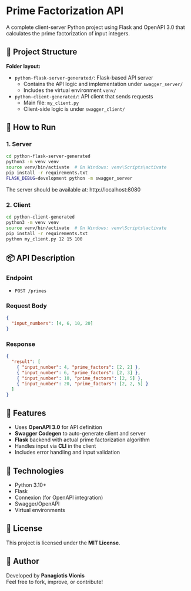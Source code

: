 # Prime Factorization API

A complete client-server Python project using Flask and OpenAPI 3.0 that calculates the prime factorization of input integers.

## 🔧 Project Structure

**Folder layout:**

- `python-flask-server-generated/`: Flask-based API server
  - Contains the API logic and implementation under `swagger_server/`
  - Includes the virtual environment `venv/`
- `python-client-generated/`: API client that sends requests
  - Main file: `my_client.py`
  - Client-side logic is under `swagger_client/`

## 🚀 How to Run

### 1. Server

```bash
cd python-flask-server-generated
python3 -m venv venv
source venv/bin/activate  # On Windows: venv\Scripts\activate
pip install -r requirements.txt
FLASK_DEBUG=development python -m swagger_server
```

The server should be available at: http://localhost:8080

### 2. Client

```bash
cd python-client-generated
python3 -m venv venv
source venv/bin/activate  # On Windows: venv\Scripts\activate
pip install -r requirements.txt
python my_client.py 12 15 100
```

## 📦 API Description

### Endpoint

- `POST /primes`

### Request Body

```json
{
  "input_numbers": [4, 6, 10, 20]
}
```

### Response

```json
{
  "result": [
    { "input_number": 4, "prime_factors": [2, 2] },
    { "input_number": 6, "prime_factors": [2, 3] },
    { "input_number": 10, "prime_factors": [2, 5] },
    { "input_number": 20, "prime_factors": [2, 2, 5] }
  ]
}
```

## 🧠 Features

- Uses **OpenAPI 3.0** for API definition
- **Swagger Codegen** to auto-generate client and server
- **Flask** backend with actual prime factorization algorithm
- Handles input via **CLI** in the client
- Includes error handling and input validation

## 🧰 Technologies

- Python 3.10+
- Flask
- Connexion (for OpenAPI integration)
- Swagger/OpenAPI
- Virtual environments

## 📝 License

This project is licensed under the **MIT License**.

## 👤 Author

Developed by **Panagiotis Vionis**  
Feel free to fork, improve, or contribute!
